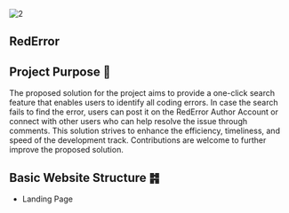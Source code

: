 
![2](https://user-images.githubusercontent.com/116343712/232262617-6775ca55-6217-493d-9209-897791980d25.png)
## RedError

## Project Purpose 📍
The proposed solution for the project aims to provide a one-click search feature that enables users to identify all coding errors. In case the search fails to find the error, users can post it on the RedError Author Account or connect with other users who can help resolve the issue through comments. This solution strives to enhance the efficiency, timeliness, and speed of the development track. Contributions are welcome to further improve the proposed solution.

## Basic Website Structure ䷦
* Landing Page
